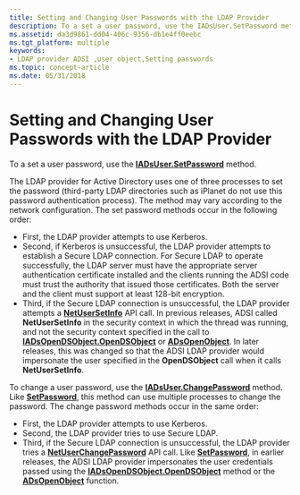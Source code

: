 ```yaml
---
title: Setting and Changing User Passwords with the LDAP Provider
description: To a set a user password, use the IADsUser.SetPassword method.
ms.assetid: da3d9861-dd04-406c-9356-db1e4ff0eebc
ms.tgt_platform: multiple
keywords:
- LDAP provider ADSI ,user object,Setting passwords
ms.topic: concept-article
ms.date: 05/31/2018
---
```


# Setting and Changing User Passwords with the LDAP Provider

To a set a user password, use the [**IADsUser.SetPassword**](/windows/desktop/api/Iads/nf-iads-iadsuser-setpassword) method.

The LDAP provider for Active Directory uses one of three processes to set the password (third-party LDAP directories such as iPlanet do not use this password authentication process). The method may vary according to the network configuration. The set password methods occur in the following order:

-   First, the LDAP provider attempts to use Kerberos. 
-   Second, if Kerberos is unsuccessful, the LDAP provider attempts to establish a Secure LDAP connection. For Secure LDAP to operate successfully, the LDAP server must have the appropriate server authentication certificate installed and the clients running the ADSI code must trust the authority that issued those certificates. Both the server and the client must support at least 128-bit encryption.
-   Third, if the Secure LDAP connection is unsuccessful, the LDAP provider attempts a [**NetUserSetInfo**](/windows/win32/api/lmaccess/nf-lmaccess-netusersetinfo) API call. In previous releases, ADSI called **NetUserSetInfo** in the security context in which the thread was running, and not the security context specified in the call to [**IADsOpenDSObject.OpenDSObject**](/windows/win32/api/Iads/nf-iads-iadsopendsobject-opendsobject) or [**ADsOpenObject**](/windows/win32/api/Adshlp/nf-adshlp-adsopenobject). In later releases, this was changed so that the ADSI LDAP provider would impersonate the user specified in the **OpenDSObject** call when it calls **NetUserSetInfo**.

To change a user password, use the [**IADsUser.ChangePassword**](/windows/win32/api/Iads/nf-iads-iadsuser-changepassword) method. Like [**SetPassword**](/windows/win32/api/Iads/nf-iads-iadsuser-setpassword), this method can use multiple processes to change the password. The change password methods occur in the same order:

-   First, the LDAP provider attempts to use Kerberos.
-   Second, the LDAP provider tries to use Secure LDAP.
-   Third, if the Secure LDAP connection is unsuccessful, the LDAP provider tries a [**NetUserChangePassword**](/windows/win32/api/lmaccess/nf-lmaccess-netuserchangepassword) API call. Like [**SetPassword**](/windows/win32/api/Iads/nf-iads-iadsuser-setpassword), in earlier releases, the ADSI LDAP provider impersonates the user credentials passed using the [**IADsOpenDSObject.OpenDSObject**](/windows/win32/api/Iads/nf-iads-iadsopendsobject-opendsobject) method or the [**ADsOpenObject**](/windows/win32/api/Adshlp/nf-adshlp-adsopenobject) function.

 

 
